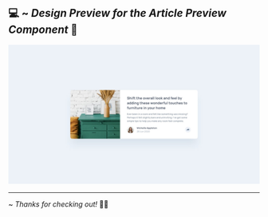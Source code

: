 💻 ~ *Design Preview for the Article Preview Component* 🔻
--------------------------------------------------------
![Design preview for the article preview component](./design/desktop-design.jpg)

--------------------------------------------------------

~ *Thanks for checking out!* 👋🏻